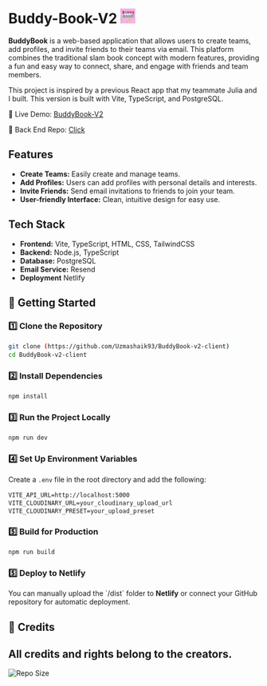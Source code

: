 # Buddy-Book-V2 <img src="https://github.com/BuddyBook/BuddyBook/blob/main/src/assets/images/logo/BuddyBook-final.png" width="30" alt="Buddy Book Logo">

**BuddyBook** is a web-based application that allows users to create teams, add profiles, and invite friends to their teams via email. This platform combines the traditional slam book concept with modern features, providing a fun and easy way to connect, share, and engage with friends and team members.

This project is inspired by a previous React app that my teammate Julia and I built. This version is built with Vite, TypeScript, and PostgreSQL.

🔗 Live Demo: [BuddyBook-V2](https://buddybook-v2.netlify.app/)

🔗 Back End Repo: [Click](https://github.com/Uzmashaik93/BuddyBook-v2-server)

## Features

- **Create Teams:** Easily create and manage teams.
- **Add Profiles:** Users can add profiles with personal details and interests.
- **Invite Friends:** Send email invitations to friends to join your team.
- **User-friendly Interface:** Clean, intuitive design for easy use.

## Tech Stack

- **Frontend:** Vite, TypeScript, HTML, CSS, TailwindCSS
- **Backend:** Node.js, TypeScript
- **Database:** PostgreSQL
- **Email Service:** Resend
- **Deployment** Netlify

## 🚀 Getting Started

### 1️⃣ Clone the Repository
```sh
git clone (https://github.com/Uzmashaik93/BuddyBook-v2-client)
cd BuddyBook-v2-client
```

### 2️⃣ Install Dependencies
```sh
npm install
```

### 3️⃣ Run the Project Locally
```sh
npm run dev
```


### 4️⃣ Set Up Environment Variables
Create a `.env` file in the root directory and add the following:

```env
VITE_API_URL=http://localhost:5000
VITE_CLOUDINARY_URL=your_cloudinary_upload_url
VITE_CLOUDINARY_PRESET=your_upload_preset
```

### 5️⃣ Build for Production
```sh
npm run build
```

### 5️⃣ Deploy to Netlify

You can manually upload the \`/dist\` folder to **Netlify** or connect your GitHub repository for automatic deployment.

## 🤝 Credits
All credits and rights belong to the creators.
---
![Repo Size](https://img.shields.io/github/repo-size/Uzmashaik93/BuddyBook-v2-client)

